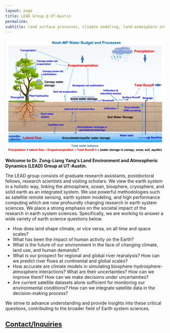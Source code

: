 ```yaml
---
layout: page
title: LEAD Group @ UT-Austin
permalink: 
subtitle: land surface processes, climate modeling, land-atmosphere interaction, hydroclimatology, hydrometeorology
---
```


<img src="img/LEAD.jpg" width="820" align="center"/>

<Strong>Welcome to Dr. Zong-Liang Yang’s Land Environment and Atmospheric Dynamics (LEAD) Group at UT-Austin.</Strong>

The LEAD group consists of graduate research assistants, postdoctoral fellows, research scientists and visiting scholars. We view the earth system in a holistic way, linking the atmosphere, ocean, biosphere, cryosphere, and solid earth as an integrated system. We use powerful methodologies such as satellite remote sensing, earth system modeling, and high performance computing which are now profoundly changing research in earth system sciences. We place a strong emphasis on the societal impact of the research in earth system sciences. Specifically, we are working to answer a wide variety of earth science questions below.

- How does land shape climate, or vice versa, on all time and space scales?
- What has been the impact of human activity on the Earth?
- What is the future of our environment in the face of changing climate, land use, and human demands?
- What is our prospect for regional and global river reanalysis? How can we predict river flows at continental and global scales?
- How accurate are climate models in simulating biosphere-hydrosphere-atmosphere interactions? What are their uncertainties? How can we improve them? How can we make decisions under uncertainties?
- Are current satellite datasets alone sufficient for monitoring our environmental conditions? How can we integrate satellite data in the decision-making process?

We strive to advance understanding and provide insights into these critical questions, contributing to the broader field of Earth system sciences.

<h2><a href="https://lead-utexas.github.io/about/contact">Contact/Inquiries</a></h2>
